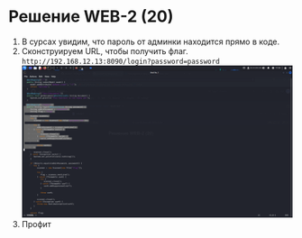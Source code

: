 # Решение WEB-2 (20)
1. В сурсах увидим, что пароль от админки находится прямо в коде.
2. Сконструируем URL, чтобы получить флаг. `http://192.168.12.13:8090/login?password=password`
![src](https://github.com/artkegor/nto2024_writeups/blob/main/task-based/web2/web2-1.png)
3. Профит
